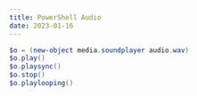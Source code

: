 ```yaml
---
title: PowerShell Audio
date: 2023-01-16
---
```


```powershell
$o = (new-object media.soundplayer audio.wav)
$o.play()
$o.playsync()
$o.stop()
$o.playlooping()
```

